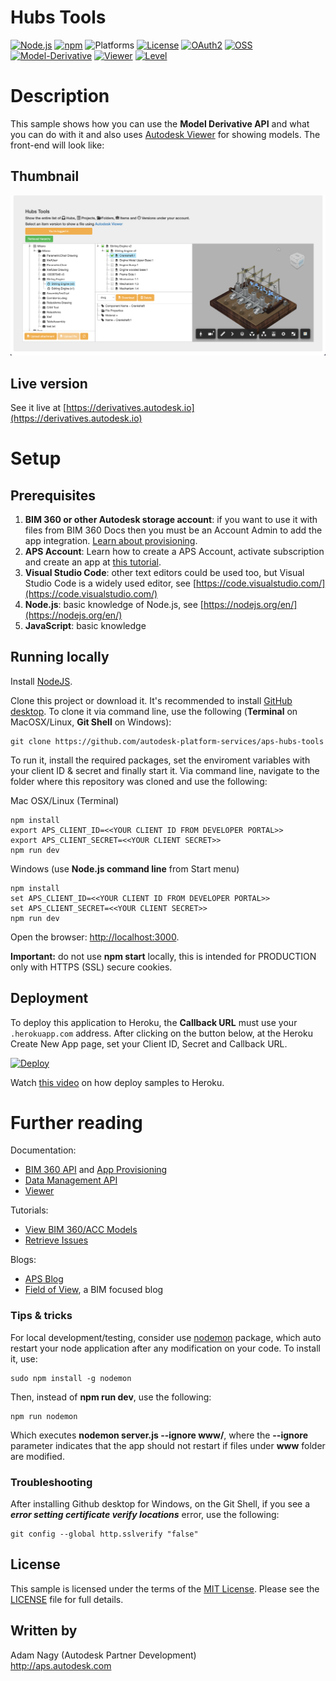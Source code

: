 # Hubs Tools

[![Node.js](https://img.shields.io/badge/Node.js-6.2-blue.svg)](https://nodejs.org/)
[![npm](https://img.shields.io/badge/npm-5.5.1-blue.svg)](https://www.npmjs.com/)
![Platforms](https://img.shields.io/badge/platform-windows%20%7C%20osx%20%7C%20linux-lightgray.svg)
[![License](https://img.shields.io/:license-mit-blue.svg)](http://opensource.org/licenses/MIT)
[![OAuth2](https://img.shields.io/badge/OAuth2-v2-green.svg)](http://developer.autodesk.com/)
[![OSS](https://img.shields.io/badge/Data_Management-v1-green.svg)](http://developer.autodesk.com/)
[![Model-Derivative](https://img.shields.io/badge/Model%20Derivative-v2-green.svg)](http://developer.autodesk.com/)
[![Viewer](https://img.shields.io/badge/Viewer-v7-green.svg)](http://developer.autodesk.com/)
[![Level](https://img.shields.io/badge/Level-Intermediate-blue.svg)](http://developer.autodesk.com/)

# Description

This sample shows how you can use the **Model Derivative API** and what you can do with it and also uses [Autodesk Viewer](https://developer.autodesk.com/en/docs/viewer/v2/overview/) for showing models. The front-end will look like:

## Thumbnail
![thumbnail](/thumbnail.png)

## Live version

See it live at [https://derivatives.autodesk.io](https://derivatives.autodesk.io) 

# Setup

## Prerequisites

1. **BIM 360 or other Autodesk storage account**: if you want to use it with files from BIM 360 Docs then you must be an Account Admin to add the app integration. [Learn about provisioning](https://aps.autodesk.com/blog/bim-360-docs-provisioning-forge-apps).
2. **APS Account**: Learn how to create a APS Account, activate subscription and create an app at [this tutorial](https://tutorials.autodesk.io/). 
3. **Visual Studio Code**: other text editors could be used too, but Visual Studio Code is a widely used editor, see [https://code.visualstudio.com/](https://code.visualstudio.com/) 
4. **Node.js**: basic knowledge of Node.js, see [https://nodejs.org/en/](https://nodejs.org/en/) 
5. **JavaScript**: basic knowledge

## Running locally

Install [NodeJS](https://nodejs.org).

Clone this project or download it. It's recommended to install [GitHub desktop](https://desktop.github.com/). To clone it via command line, use the following (<b>Terminal</b> on MacOSX/Linux, <b>Git Shell</b> on Windows):

    git clone https://github.com/autodesk-platform-services/aps-hubs-tools

To run it, install the required packages, set the enviroment variables with your client ID & secret and finally start it. Via command line, navigate to the folder where this repository was cloned and use the following:

Mac OSX/Linux (Terminal)

    npm install
    export APS_CLIENT_ID=<<YOUR CLIENT ID FROM DEVELOPER PORTAL>>
    export APS_CLIENT_SECRET=<<YOUR CLIENT SECRET>>
    npm run dev

Windows (use <b>Node.js command line</b> from Start menu)

    npm install
    set APS_CLIENT_ID=<<YOUR CLIENT ID FROM DEVELOPER PORTAL>>
    set APS_CLIENT_SECRET=<<YOUR CLIENT SECRET>>
    npm run dev

Open the browser: [http://localhost:3000](http://localhost:3000).

<b>Important:</b> do not use <b>npm start</b> locally, this is intended for PRODUCTION only with HTTPS (SSL) secure cookies.

## Deployment

To deploy this application to Heroku, the **Callback URL** must use your `.herokuapp.com` address. After clicking on the button below, at the Heroku Create New App page, set your Client ID, Secret and Callback URL.

[![Deploy](https://www.herokucdn.com/deploy/button.svg)](https://heroku.com/deploy?template=https://github.com/autodesk-platform-services/aps-hubs-tools)

Watch [this video](https://www.youtube.com/watch?v=Oqa9O20Gj0c) on how deploy samples to Heroku.

# Further reading

Documentation:

- [BIM 360 API](https://developer.autodesk.com/en/docs/bim360/v1/overview/) and [App Provisioning](https://aps.autodesk.com/blog/bim-360-docs-provisioning-forge-apps)
- [Data Management API](https://developer.autodesk.com/en/docs/data/v2/overview/)
- [Viewer](https://developer.autodesk.com/en/docs/viewer/v6)

Tutorials:

- [View BIM 360/ACC Models](https://tutorials.autodesk.io/tutorials/hubs-browser/)
- [Retrieve Issues](https://developer.autodesk.com/en/docs/bim360/v1/tutorials/retrieve-issues)

Blogs:

- [APS Blog](https://aps.autodesk.com/categories/bim-360-api)
- [Field of View](https://fieldofviewblog.wordpress.com/), a BIM focused blog

### Tips & tricks

For local development/testing, consider use [nodemon](https://www.npmjs.com/package/nodemon) package, which auto restart your node application after any modification on your code. To install it, use:

    sudo npm install -g nodemon

Then, instead of <b>npm run dev</b>, use the following:

    npm run nodemon

Which executes <b>nodemon server.js --ignore www/</b>, where the <b>--ignore</b> parameter indicates that the app should not restart if files under <b>www</b> folder are modified.

### Troubleshooting

After installing Github desktop for Windows, on the Git Shell, if you see a <b>*error setting certificate verify locations*</b> error, use the following:

    git config --global http.sslverify "false"

## License

This sample is licensed under the terms of the [MIT License](http://opensource.org/licenses/MIT).
Please see the [LICENSE](LICENSE) file for full details.

## Written by

Adam Nagy (Autodesk Partner Development)<br />
http://aps.autodesk.com<br />
